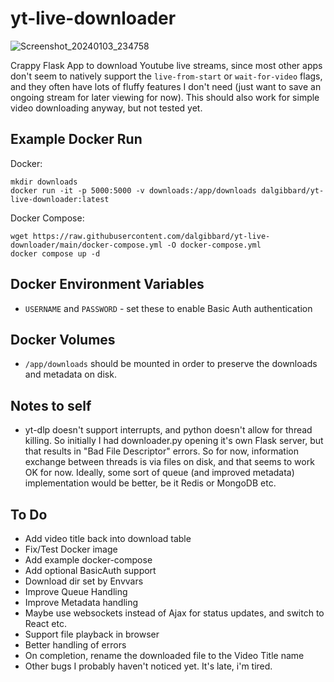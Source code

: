 # yt-live-downloader

![Screenshot_20240103_234758](https://github.com/dalgibbard/yt-live-downloader/assets/1159620/82b26879-f7eb-42f1-95b4-98445d049a08)

Crappy Flask App to download Youtube live streams, since most other apps don't seem to natively support the ```live-from-start``` or ```wait-for-video``` flags, and they often have lots of fluffy features I don't need (just want to save an ongoing stream for later viewing for now).
This should also work for simple video downloading anyway, but not tested yet.

## Example Docker Run
Docker:
```
mkdir downloads
docker run -it -p 5000:5000 -v downloads:/app/downloads dalgibbard/yt-live-downloader:latest
```

Docker Compose:
```
wget https://raw.githubusercontent.com/dalgibbard/yt-live-downloader/main/docker-compose.yml -O docker-compose.yml
docker compose up -d
```

## Docker Environment Variables
* ```USERNAME``` and ```PASSWORD``` - set these to enable Basic Auth authentication

## Docker Volumes
* ```/app/downloads``` should be mounted in order to preserve the downloads and metadata on disk.

## Notes to self
* yt-dlp doesn't support interrupts, and python doesn't allow for thread killing. So initially I had downloader.py opening it's own Flask server, but that results in "Bad File Descriptor" errors. So for now, information exchange between threads is via files on disk, and that seems to work OK for now. Ideally, some sort of queue (and improved metadata) implementation would be better, be it Redis or MongoDB etc.

## To Do
* Add video title back into download table
* Fix/Test Docker image
* Add example docker-compose
* Add optional BasicAuth support
* Download dir set by Envvars
* Improve Queue Handling
* Improve Metadata handling
* Maybe use websockets instead of Ajax for status updates, and switch to React etc.
* Support file playback in browser
* Better handling of errors
* On completion, rename the downloaded file to the Video Title name
* Other bugs I probably haven't noticed yet. It's late, i'm tired.

